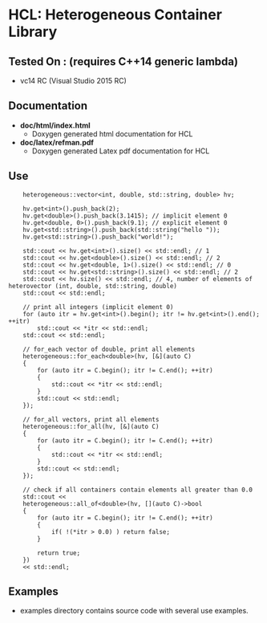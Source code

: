 # HCL: Heterogeneous Container Library

## Tested On : (requires C++14 generic lambda)
* vc14 RC (Visual Studio 2015 RC)


## Documentation

* **doc/html/index.html**
    * Doxygen generated html documentation for HCL
* **doc/latex/refman.pdf**
    * Doxygen generated Latex pdf documentation for HCL


## Use

		heterogeneous::vector<int, double, std::string, double> hv;

		hv.get<int>().push_back(2);
		hv.get<double>().push_back(3.1415); // implicit element 0
		hv.get<double, 0>().push_back(9.1); // explicit element 0
		hv.get<std::string>().push_back(std::string("hello "));
		hv.get<std::string>().push_back("world!");

		std::cout << hv.get<int>().size() << std::endl; // 1
		std::cout << hv.get<double>().size() << std::endl; // 2
		std::cout << hv.get<double, 1>().size() << std::endl; // 0
		std::cout << hv.get<std::string>().size() << std::endl; // 2
		std::cout << hv.size() << std::endl; // 4, number of elements of heterovector (int, double, std::string, double)
		std::cout << std::endl;

		// print all integers (implicit element 0)
		for (auto itr = hv.get<int>().begin(); itr != hv.get<int>().end(); ++itr)
			std::cout << *itr << std::endl;
		std::cout << std::endl;

		// for_each vector of double, print all elements
		heterogeneous::for_each<double>(hv, [&](auto C)
		{
			for (auto itr = C.begin(); itr != C.end(); ++itr)
			{
				std::cout << *itr << std::endl;
			}
			std::cout << std::endl;
		});

		// for_all vectors, print all elements
		heterogeneous::for_all(hv, [&](auto C)
		{
			for (auto itr = C.begin(); itr != C.end(); ++itr)
			{
				std::cout << *itr << std::endl;
			}
			std::cout << std::endl;
		});
		
		// check if all containers contain elements all greater than 0.0
		std::cout <<
		heterogeneous::all_of<double>(hv, [](auto C)->bool
		{
			for (auto itr = C.begin(); itr != C.end(); ++itr)
			{
				if( !(*itr > 0.0) ) return false;
			}

			return true;
		})
		<< std::endl;

## Examples
* examples directory contains source code with several use examples.